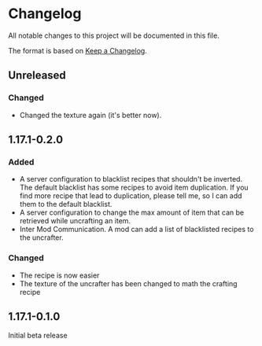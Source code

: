# Changelog
All notable changes to this project will be documented in this file.

The format is based on [Keep a Changelog](https://keepachangelog.com/en/1.0.0/).

## Unreleased

### Changed
- Changed the texture again (it's better now).


## 1.17.1-0.2.0

### Added
- A server configuration to blacklist recipes that shouldn't be inverted.
The default blacklist has some recipes to avoid item duplication.
If you find more recipe that lead to duplication, please tell me, so I can add them to the default blacklist.
- A server configuration to change the max amount of item that can be retrieved while uncrafting an item.
- Inter Mod Communication. A mod can add a list of blacklisted recipes to the uncrafter.

### Changed
- The recipe is now easier
- The texture of the uncrafter has been changed to math the crafting recipe

## 1.17.1-0.1.0

Initial beta release

